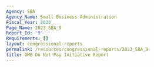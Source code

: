 ```yaml
---
Agency: SBA
Agency_Name: Small Business Administration
Fiscal_Year: 2023
Page_Name: 2023_SBA_9
Report_Id: '9'
Requirements: []
layout: congressional-reports
permalink: /resources/congressional-reports/2023_SBA_9
title: OMB Do Not Pay Initiative Report
---
```

